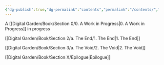 ```yaml
---
{"dg-publish":true,"dg-permalink":"contents","permalink":"/contents/","created":"","updated":""}
---
```



A [[Digital Garden/Book/Section 0/0. A Work in Progress\|0. A Work in Progress]] in progress

[[Digital Garden/Book/Section 2/a. The End/1. The End\|1. The End]]

[[Digital Garden/Book/Section 3/a. The Void/2. The Void\|2. The Void]]

[[Digital Garden/Book/Section X/Epilogue\|Epilogue]]
